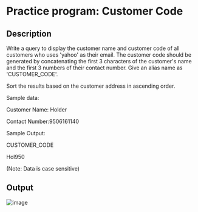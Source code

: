 # Practice program: Customer Code

## Description

Write a query to display the customer name and customer code of all customers who uses 'yahoo' as their email. The customer code should be generated by concatenating the first 3 characters of the customer's name and the first 3 numbers of their contact number. Give an alias name as 'CUSTOMER_CODE'. 

Sort the results based on the customer address in ascending order.

Sample data:

Customer Name: Holder

Contact Number:9506161140

Sample Output:

CUSTOMER_CODE

Hol950

(Note: Data is case sensitive)

## Output

![image](https://github.com/Tan12d/PWC_RDBMS_using_Oracle/assets/100254217/e2e67189-24cd-484a-8f0e-6688f3f7ba97)
